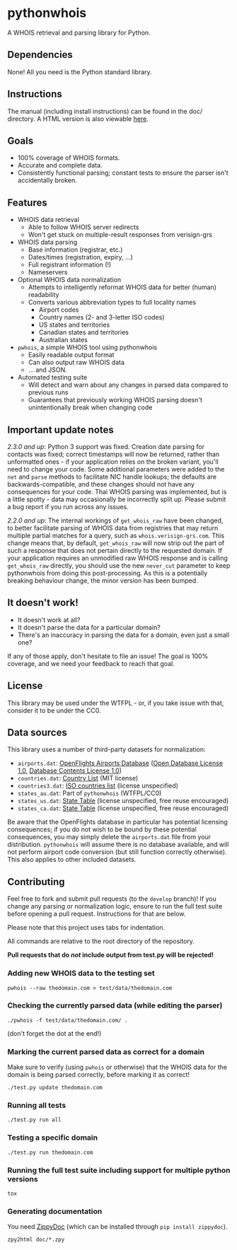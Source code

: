 pythonwhois
===========

A WHOIS retrieval and parsing library for Python.

## Dependencies

None! All you need is the Python standard library.

## Instructions

The manual (including install instructions) can be found in the doc/ directory. A HTML version is also viewable [here](http://cryto.net/pythonwhois).

## Goals

* 100% coverage of WHOIS formats.
* Accurate and complete data.
* Consistently functional parsing; constant tests to ensure the parser isn't accidentally broken.

## Features

* WHOIS data retrieval
	* Able to follow WHOIS server redirects
	* Won't get stuck on multiple-result responses from verisign-grs
* WHOIS data parsing
	* Base information (registrar, etc.)
	* Dates/times (registration, expiry, ...)
	* Full registrant information (!)
	* Nameservers
* Optional WHOIS data normalization
	* Attempts to intelligently reformat WHOIS data for better (human) readability
	* Converts various abbreviation types to full locality names
		* Airport codes
		* Country names (2- and 3-letter ISO codes)
		* US states and territories
		* Canadian states and territories
		* Australian states
* `pwhois`, a simple WHOIS tool using pythonwhois
	* Easily readable output format
	* Can also output raw WHOIS data
	* ... and JSON.
* Automated testing suite
	* Will detect and warn about any changes in parsed data compared to previous runs
	* Guarantees that previously working WHOIS parsing doesn't unintentionally break when changing code

## Important update notes

*2.3.0 and up*: Python 3 support was fixed. Creation date parsing for contacts was fixed; correct timestamps will now be returned, rather than unformatted ones - if your application relies on the broken variant, you'll need to change your code. Some additional parameters were added to the `net` and `parse` methods to facilitate NIC handle lookups; the defaults are backwards-compatible, and these changes should not have any consequences for your code. Thai WHOIS parsing was implemented, but is a little spotty - data may occasionally be incorrectly split up. Please submit a bug report if you run across any issues.

*2.2.0 and up*: The internal workings of `get_whois_raw` have been changed, to better facilitate parsing of WHOIS data from registries that may return multiple partial matches for a query, such as `whois.verisign-grs.com`. This change means that, by default, `get_whois_raw` will now strip out the part of such a response that does not pertain directly to the requested domain. If your application requires an unmodified raw WHOIS response and is calling `get_whois_raw` directly, you should use the new `never_cut` parameter to keep pythonwhois from doing this post-processing. As this is a potentially breaking behaviour change, the minor version has been bumped.

## It doesn't work!

* It doesn't work at all?
* It doesn't parse the data for a particular domain?
* There's an inaccuracy in parsing the data for a domain, even just a small one?

If any of those apply, don't hesitate to file an issue! The goal is 100% coverage, and we need your feedback to reach that goal.

## License

This library may be used under the WTFPL - or, if you take issue with that, consider it to be under the CC0.

## Data sources

This library uses a number of third-party datasets for normalization:

* `airports.dat`: [OpenFlights Airports Database](http://openflights.org/data.html) ([Open Database License 1.0](http://opendatacommons.org/licenses/odbl/1.0/), [Database Contents License 1.0](http://opendatacommons.org/licenses/dbcl/1.0/))
* `countries.dat`: [Country List](https://github.com/umpirsky/country-list) (MIT license)
* `countries3.dat`: [ISO countries list](https://gist.github.com/eparreno/205900) (license unspecified)
* `states_au.dat`: Part of `pythonwhois` (WTFPL/CC0)
* `states_us.dat`: [State Table](http://statetable.com/) (license unspecified, free reuse encouraged)
* `states_ca.dat`: [State Table](http://statetable.com/) (license unspecified, free reuse encouraged)

Be aware that the OpenFlights database in particular has potential licensing consequences; if you do not wish to be bound by these potential consequences, you may simply delete the `airports.dat` file from your distribution. `pythonwhois` will assume there is no database available, and will not perform airport code conversion (but still function correctly otherwise). This also applies to other included datasets.

## Contributing

Feel free to fork and submit pull requests (to the `develop` branch)! If you change any parsing or normalization logic, ensure to run the full test suite before opening a pull request. Instructions for that are below.

Please note that this project uses tabs for indentation.

All commands are relative to the root directory of the repository.

**Pull requests that do _not_ include output from test.py will be rejected!**

### Adding new WHOIS data to the testing set

	pwhois --raw thedomain.com > test/data/thedomain.com
	
### Checking the currently parsed data (while editing the parser)

	./pwhois -f test/data/thedomain.com/ .
	
(don't forget the dot at the end!)
	
### Marking the current parsed data as correct for a domain

Make sure to verify (using `pwhois` or otherwise) that the WHOIS data for the domain is being parsed correctly, before marking it as correct!

	./test.py update thedomain.com
	
### Running all tests

	./test.py run all
	
### Testing a specific domain

	./test.py run thedomain.com

### Running the full test suite including support for multiple python versions

    tox

### Generating documentation

You need [ZippyDoc](http://cryto.net/zippydoc) (which can be installed through `pip install zippydoc`).

	zpy2html doc/*.zpy
